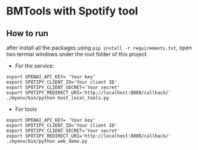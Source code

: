 # BMTools with Spotify tool

## How to run

after install all the packages using `pip install -r requirements.txt`, open two termial windows under the root folder of this project

* For the service:

```
export OPENAI_API_KEY= 'Your key'
export SPOTIPY_CLIENT_ID='Your client ID'
export SPOTIPY_CLIENT_SECRET='Your secret'
export SPOTIPY_REDIRECT_URI='http://localhost:8888/callback/'
./myenv/bin/python host_local_tools.py
```

* For tools

```
export OPENAI_API_KEY= 'Your key'
export SPOTIPY_CLIENT_ID='Your client ID'
export SPOTIPY_CLIENT_SECRET='Your secret'
export SPOTIPY_REDIRECT_URI='http://localhost:8888/callback/'
./myenv/bin/python web_demo.py
```

